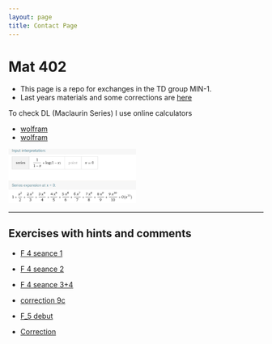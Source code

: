 ```yaml
---
layout: page
title: Contact Page
---
```


# Mat 402

- This page is a repo for exchanges 
in the TD group MIN-1. 
- Last years
materials and some corrections are
[here](https://webusers.imj-prg.fr/~helene.eynard-bontemps/enseignement.html)


To check DL (Maclaurin Series) I use online calculators

- [wolfram](https://www.wolframalpha.com/input/?i=taylor+series+1%2F%281-x%29++%2B++ln%281-x%29+at+x%3D0)
- [wolfram](https://www.wolframalpha.com/input/?i=taylor+series+%28x%5E2+%2B+2x+-1%29+exp%28x%29+at+x+%3D+0)


<img  width="50%" alt="taylor s" src="taylor.png">

---

## Exercises with hints and comments

- [F 4 seance 1](corr_4.1.pdf)
- [F 4 seance 2](corr_4.2.pdf)
- [F 4 seance 3+4](corr_4.3.pdf)
- [correction 9c](9c.pdf)


- [F_5 debut](corr_5.1.pdf)
- [Correction](MAT402_COR-FR-5_2020.pdf)
